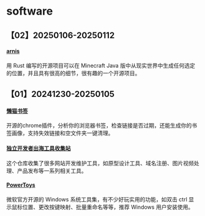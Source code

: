 # software

## 【02】20250106-20250112

#### [arnis](https://github.com/louis-e/arnis)

用 Rust 编写的开源项目可以在 Minecraft Java 版中从现实世界中生成任何选定的位置，并且具有很高的细节，很有趣的一个开源项目。

## 【01】20241230-20250105

#### [懒猫书签](https://github.com/Alanrk/LazyCat-Bookmark-Cleaner)

开源的chrome插件，分析你的浏览器书签，检查链接是否过期，还能生成你的书签画像，支持失效链接和空文件夹一键清理。

#### [独立开发者出海工具收集站](https://github.com/yaolifeng0629/Awesome-independent-tools)

这个仓库收集了很多网站开发维护工具，如原型设计工具、域名注册、图片视频处理、产品发布等一系列相关工具。

#### [PowerToys](https://github.com/microsoft/PowerToys)

微软官方开源的 Windows 系统工具集，有不少好玩实用的功能，如双击 ctrl 显示鼠标位置、更改按键映射、批量重命名等等，推荐 Windows 用户安装使用。